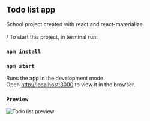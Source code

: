 ## Todo list app

School project created with react and react-materialize.<br />
<br >/
To start this project, in terminal run:

### `npm install`
### `npm start`
Runs the app in the development mode.<br />
Open [http://localhost:3000](http://localhost:3000) to view it in the browser.

### `Preview`
![Todo list preview](http://privat.bahnhof.se/wb383509/github-prev/preview-todolist.gif)


